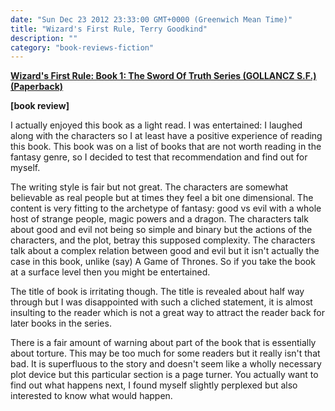 ```yaml
---
date: "Sun Dec 23 2012 23:33:00 GMT+0000 (Greenwich Mean Time)"
title: "Wizard's First Rule, Terry Goodkind"
description: ""
category: "book-reviews-fiction"
---
```

**[Wizard's First Rule: Book 1: The Sword Of Truth Series (GOLLANCZ S.F.) (Paperback)](http://www.amazon.co.uk/review/R36W1SULL2C4G6/ref=cm_cr_rdp_perm "Wizard's First Rule")**

**\[book review\]**

I actually enjoyed this book as a light read. I was entertained: I laughed along with the characters so I at least have a positive experience of reading this book. This book was on a list of books that are not worth reading in the fantasy genre, so I decided to test that recommendation and find out for myself.  
  
The writing style is fair but not great. The characters are somewhat believable as real people but at times they feel a bit one dimensional. The content is very fitting to the archetype of fantasy: good vs evil with a whole host of strange people, magic powers and a dragon. The characters talk about good and evil not being so simple and binary but the actions of the characters, and the plot, betray this supposed complexity. The characters talk about a complex relation between good and evil but it isn't actually the case in this book, unlike (say) A Game of Thrones. So if you take the book at a surface level then you might be entertained.  
  
The title of book is irritating though. The title is revealed about half way through but I was disappointed with such a cliched statement, it is almost insulting to the reader which is not a great way to attract the reader back for later books in the series.  
  
There is a fair amount of warning about part of the book that is essentially about torture. This may be too much for some readers but it really isn't that bad. It is superfluous to the story and doesn't seem like a wholly necessary plot device but this particular section is a page turner. You actually want to find out what happens next, I found myself slightly perplexed but also interested to know what would happen.